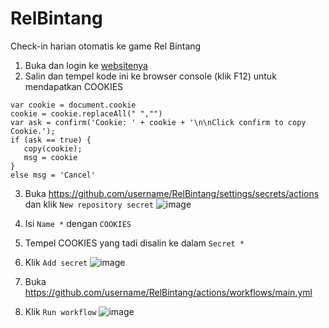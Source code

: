 # RelBintang
Check-in harian otomatis ke game Rel Bintang



1. Buka dan login ke [websitenya](https://act.hoyolab.com/bbs/event/signin/hkrpg/index.html?act_id=e202303301540311&hyl_auth_required=true&hyl_presentation_style=fullscreen&lang=en&plat_type=pc) 
2. Salin dan tempel kode ini ke browser console (klik F12) untuk mendapatkan COOKIES
 ```
var cookie = document.cookie
cookie = cookie.replaceAll(" ","")
var ask = confirm('Cookie: ' + cookie + '\n\nClick confirm to copy Cookie.'); 
if (ask == true) { 
    copy(cookie); 
    msg = cookie 
} 
else msg = 'Cancel'
```

3. Buka https://github.com/username/RelBintang/settings/secrets/actions dan klik `New repository secret`
![image](https://user-images.githubusercontent.com/45286708/234468103-12ead4c9-84cc-4e49-b78d-871fcbe358f7.png)

4. Isi `Name *` dengan `COOKIES`
5. Tempel COOKIES yang tadi disalin ke dalam `Secret *`
6. Klik `Add secret`
![image](https://user-images.githubusercontent.com/45286708/234468227-b226bbbf-030c-4ca4-ae0e-46d8c46d88d5.png)

7. Buka https://github.com/username/RelBintang/actions/workflows/main.yml
8. Klik `Run workflow`
![image](https://user-images.githubusercontent.com/45286708/234468303-61e1ce3c-f2d4-41cd-b315-8816d607e01a.png)

